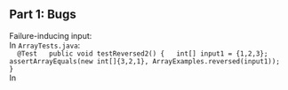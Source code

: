 ## Part 1: Bugs  
Failure-inducing input:  
In `ArrayTests.java`:  
`  @Test  
  public void testReversed2() {  
    int[] input1 = {1,2,3};  
    assertArrayEquals(new int[]{3,2,1}, ArrayExamples.reversed(input1));  
  }`  
In 
